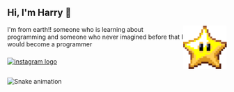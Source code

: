 ## Hi, I'm Harry 👋

<div>
  <img align="right" height="100" src="img/star pixel - Kawaii.gif"  />
  <p align="left">I'm from earth!! someone who is learning about programming and someone who never imagined before that I would become a programmer</p>
</div>

###

<div align="left">
  <a href="https://www.instagram.com/canopuszzz_?igsh=MTlpMmxtMDFmcGd5YQ==" target="_blank">
    <img src="https://img.shields.io/static/v1?message=Instagram&logo=instagram&label=&color=E4405F&logoColor=white&labelColor=&style=flat" height="30" alt="instagram logo"  />
  </a>
</div>

##

<img src="https://raw.githubusercontent.com/rmdhnramlee/rmdhnramlee/output/snake.svg" alt="Snake animation" />

###
